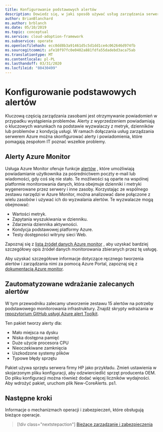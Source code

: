 ```yaml
---
title: Konfigurowanie podstawowych alertów
description: Dowiedz się, w jaki sposób używać usług zarządzania serwerem Azure do konfigurowania alertów i powiadomień, które pomagają zespołom IT poznać wszelkie problemy.
author: BrianBlanchard
ms.author: brblanch
ms.date: 05/10/2019
ms.topic: conceptual
ms.service: cloud-adoption-framework
ms.subservice: operate
ms.openlocfilehash: ecc0dd8b3a91461d5c5d1dd1ce4c062646d974fb
ms.sourcegitcommit: afe10f97fc0e0402a881fdfa55dadebd3aca75ab
ms.translationtype: MT
ms.contentlocale: pl-PL
ms.lasthandoff: 03/31/2020
ms.locfileid: "80430499"
---
```

# <a name="set-up-basic-alerts"></a>Konfigurowanie podstawowych alertów

Kluczową częścią zarządzania zasobami jest otrzymywanie powiadomień w przypadku wystąpienia problemów. Alerty z wyprzedzeniem powiadamiają o kluczowych warunkach na podstawie wyzwalaczy z metryk, dzienników lub problemów z kondycją usługi. W ramach dołączania usług zarządzania serwerem Azure można skonfigurować alerty i powiadomienia, które pomagają zespołom IT poznać wszelkie problemy.

## <a name="azure-monitor-alerts"></a>Alerty Azure Monitor

Usługa Azure Monitor oferuje funkcje [alertów](https://docs.microsoft.com/azure/azure-monitor/platform/alerts-overview) , które umożliwiają powiadamianie użytkownika za pośrednictwem poczty e-mail lub wiadomości, gdy coś się nie stało. Te możliwości są oparte na wspólnej platformie monitorowania danych, która obejmuje dzienniki i metryki wygenerowane przez serwery i inne zasoby. Korzystając ze wspólnego zestawu narzędzi w Azure Monitor, można analizować dane połączone z wielu zasobów i używać ich do wyzwalania alertów. Te wyzwalacze mogą obejmować:

- Wartości metryk.
- Zapytania wyszukiwania w dzienniku.
- Zdarzenia dziennika aktywności.
- Kondycja podstawowej platformy Azure.
- Testy dostępności witryny sieci Web.

Zapoznaj się z [listą źródeł danych Azure monitor](https://docs.microsoft.com/azure/azure-monitor/platform/data-sources) , aby uzyskać bardziej szczegółowy opis źródeł danych monitorowania zbieranych przez tę usługę.

Aby uzyskać szczegółowe informacje dotyczące ręcznego tworzenia alertów i zarządzania nimi za pomocą Azure Portal, zapoznaj się z [dokumentacją Azure monitor](https://docs.microsoft.com/azure/azure-monitor/platform/alerts-metric).

## <a name="automated-deployment-of-recommended-alerts"></a>Zautomatyzowane wdrażanie zalecanych alertów

W tym przewodniku zalecamy utworzenie zestawu 15 alertów na potrzeby podstawowego monitorowania infrastruktury. Znajdź skrypty wdrażania w [repozytorium GitHub usługi Azure alert Toolkit](https://github.com/Microsoft/manageability-toolkits).

Ten pakiet tworzy alerty dla:

- Mało miejsca na dysku
- Niska dostępna pamięć
- Duże użycie procesora CPU
- Nieoczekiwane zamknięcia
- Uszkodzone systemy plików
- Typowe błędy sprzętu

Pakiet używa sprzętu serwera firmy HP jako przykładu. Zmień ustawienia w skojarzonym pliku konfiguracji, aby odzwierciedlić sprzęt producenta OEM. Do pliku konfiguracji można również dodać więcej liczników wydajności. Aby wdrożyć pakiet, uruchom plik New-CoreAlerts. ps1.

## <a name="next-steps"></a>Następne kroki

Informacje o mechanizmach operacji i zabezpieczeń, które obsługują bieżące operacje.

> [!div class="nextstepaction"]
> [Bieżące zarządzanie i zabezpieczenia](./ongoing-management-overview.md)

